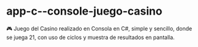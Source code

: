 # app-c--console-juego-casino
🎮 Juego del Casino realizado en Consola en C#, simple y sencillo, donde se juega 21, con uso de ciclos y muestra de resultados en pantalla.
